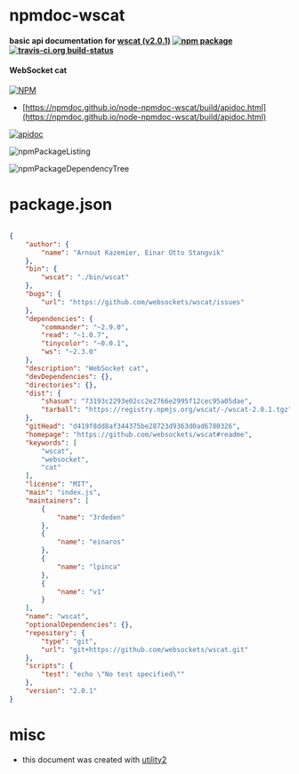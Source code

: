 # npmdoc-wscat

#### basic api documentation for  [wscat (v2.0.1)](https://github.com/websockets/wscat#readme)  [![npm package](https://img.shields.io/npm/v/npmdoc-wscat.svg?style=flat-square)](https://www.npmjs.org/package/npmdoc-wscat) [![travis-ci.org build-status](https://api.travis-ci.org/npmdoc/node-npmdoc-wscat.svg)](https://travis-ci.org/npmdoc/node-npmdoc-wscat)

#### WebSocket cat

[![NPM](https://nodei.co/npm/wscat.png?downloads=true&downloadRank=true&stars=true)](https://www.npmjs.com/package/wscat)

- [https://npmdoc.github.io/node-npmdoc-wscat/build/apidoc.html](https://npmdoc.github.io/node-npmdoc-wscat/build/apidoc.html)

[![apidoc](https://npmdoc.github.io/node-npmdoc-wscat/build/screenCapture.buildCi.browser.%252Ftmp%252Fbuild%252Fapidoc.html.png)](https://npmdoc.github.io/node-npmdoc-wscat/build/apidoc.html)

![npmPackageListing](https://npmdoc.github.io/node-npmdoc-wscat/build/screenCapture.npmPackageListing.svg)

![npmPackageDependencyTree](https://npmdoc.github.io/node-npmdoc-wscat/build/screenCapture.npmPackageDependencyTree.svg)



# package.json

```json

{
    "author": {
        "name": "Arnout Kazemier, Einar Otto Stangvik"
    },
    "bin": {
        "wscat": "./bin/wscat"
    },
    "bugs": {
        "url": "https://github.com/websockets/wscat/issues"
    },
    "dependencies": {
        "commander": "~2.9.0",
        "read": "~1.0.7",
        "tinycolor": "~0.0.1",
        "ws": "~2.3.0"
    },
    "description": "WebSocket cat",
    "devDependencies": {},
    "directories": {},
    "dist": {
        "shasum": "73193c2293e02cc2e2766e2995f12cec95a05dae",
        "tarball": "https://registry.npmjs.org/wscat/-/wscat-2.0.1.tgz"
    },
    "gitHead": "d419f8dd8af344375be28723d9363d0ad6780326",
    "homepage": "https://github.com/websockets/wscat#readme",
    "keywords": [
        "wscat",
        "websocket",
        "cat"
    ],
    "license": "MIT",
    "main": "index.js",
    "maintainers": [
        {
            "name": "3rdeden"
        },
        {
            "name": "einaros"
        },
        {
            "name": "lpinca"
        },
        {
            "name": "v1"
        }
    ],
    "name": "wscat",
    "optionalDependencies": {},
    "repository": {
        "type": "git",
        "url": "git+https://github.com/websockets/wscat.git"
    },
    "scripts": {
        "test": "echo \"No test specified\""
    },
    "version": "2.0.1"
}
```



# misc
- this document was created with [utility2](https://github.com/kaizhu256/node-utility2)
